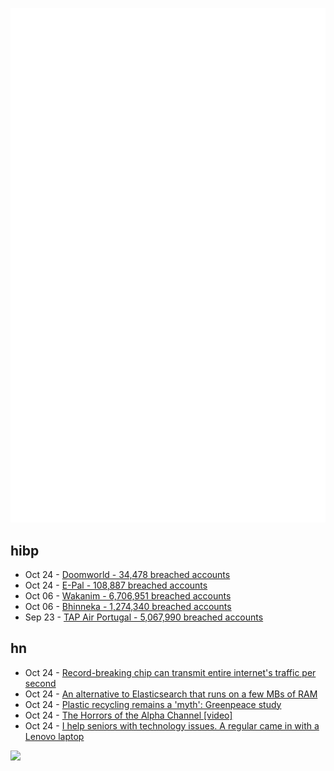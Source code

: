 ![Metrics](https://raw.githubusercontent.com/phixion/phixion/master/metrics.svg)

## hibp

<!--
for https://github.com/phixion/phixion/blob/main/.github/workflows/feeds.yml
-->
<!--START_SECTION:haveibeenpwnd-->
- Oct 24 - [Doomworld - 34,478 breached accounts](https://haveibeenpwned.com/PwnedWebsites#Doomworld)
- Oct 24 - [E-Pal - 108,887 breached accounts](https://haveibeenpwned.com/PwnedWebsites#EPal)
- Oct 06 - [Wakanim - 6,706,951 breached accounts](https://haveibeenpwned.com/PwnedWebsites#Wakanim)
- Oct 06 - [Bhinneka - 1,274,340 breached accounts](https://haveibeenpwned.com/PwnedWebsites#Bhinneka)
- Sep 23 - [TAP Air Portugal - 5,067,990 breached accounts](https://haveibeenpwned.com/PwnedWebsites#TAPAirPortugal)
<!--END_SECTION:haveibeenpwnd-->

## hn

<!--
for https://github.com/phixion/phixion/blob/main/.github/workflows/feeds.yml
-->
<!--START_SECTION:hn-->
- Oct 24 - [Record-breaking chip can transmit entire internet's traffic per second](https://newatlas.com/telecommunications/optical-chip-fastest-data-transmission-record-entire-internet-traffic/)
- Oct 24 - [An alternative to Elasticsearch that runs on a few MBs of RAM](https://github.com/valeriansaliou/sonic)
- Oct 24 - [Plastic recycling remains a 'myth': Greenpeace study](https://phys.org/news/2022-10-plastic-recycling-myth-greenpeace.html)
- Oct 24 - [The Horrors of the Alpha Channel [video]](https://www.youtube.com/watch?v=XobSAXZaKJ8)
- Oct 24 - [I help seniors with technology issues. A regular came in with a Lenovo laptop](https://twitter.com/i/status/1583169632516509697)
<!--END_SECTION:hn-->

<!--
for https://yhype.me
-->
![](https://hit.yhype.me/github/profile?user_id=13013670)
